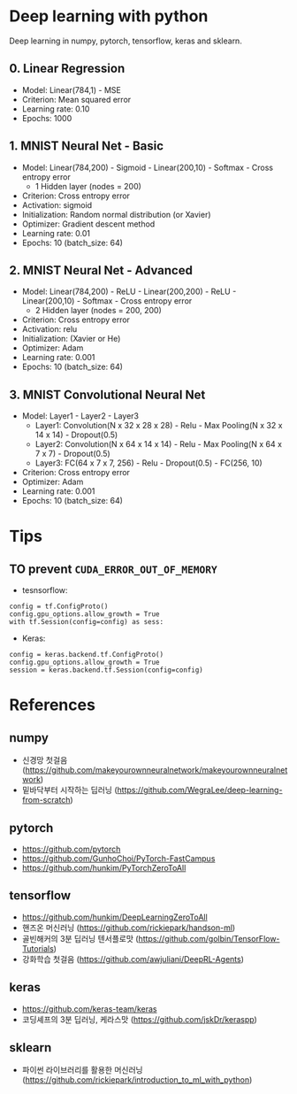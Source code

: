 # Deep learning with python
Deep learning in numpy, pytorch, tensorflow, keras and sklearn.

## 0. Linear Regression
- Model: Linear(784,1) - MSE
- Criterion: Mean squared error
- Learning rate: 0.10
- Epochs: 1000

## 1. MNIST Neural Net - Basic
- Model: Linear(784,200) - Sigmoid - Linear(200,10) - Softmax - Cross entropy error
  - 1 Hidden layer (nodes = 200)
- Criterion: Cross entropy error
- Activation: sigmoid
- Initialization: Random normal distribution (or Xavier)
- Optimizer: Gradient descent method
- Learning rate: 0.01
- Epochs: 10 (batch_size: 64)


## 2. MNIST Neural Net - Advanced
- Model: Linear(784,200) - ReLU - Linear(200,200) - ReLU - Linear(200,10) - Softmax - Cross entropy error
  - 2 Hidden layer (nodes = 200, 200)
- Criterion: Cross entropy error
- Activation: relu
- Initialization: (Xavier or He)
- Optimizer: Adam
- Learning rate: 0.001
- Epochs: 10 (batch_size: 64)


## 3. MNIST Convolutional Neural Net
- Model: Layer1 - Layer2 - Layer3
  - Layer1: Convolution(N x 32 x 28 x 28) - Relu - Max Pooling(N x 32 x 14 x 14) - Dropout(0.5)
  - Layer2: Convolution(N x 64 x 14 x 14) - Relu - Max Pooling(N x 64 x 7 x 7) - Dropout(0.5)
  - Layer3: FC(64 x 7 x 7, 256) - Relu - Dropout(0.5) - FC(256, 10)
- Criterion: Cross entropy error
- Optimizer: Adam
- Learning rate: 0.001
- Epochs: 10 (batch_size: 64)


# Tips

## TO prevent `CUDA_ERROR_OUT_OF_MEMORY`

- tesnsorflow:
```
config = tf.ConfigProto()
config.gpu_options.allow_growth = True
with tf.Session(config=config) as sess:
```

- Keras:
```
config = keras.backend.tf.ConfigProto()
config.gpu_options.allow_growth = True
session = keras.backend.tf.Session(config=config)
```

# References
## numpy
- 신경망 첫걸음 (https://github.com/makeyourownneuralnetwork/makeyourownneuralnetwork)
- 밑바닥부터 시작하는 딥러닝 (https://github.com/WegraLee/deep-learning-from-scratch)

## pytorch
- https://github.com/pytorch
- https://github.com/GunhoChoi/PyTorch-FastCampus
- https://github.com/hunkim/PyTorchZeroToAll

## tensorflow
- https://github.com/hunkim/DeepLearningZeroToAll
- 핸즈온 머신러닝 (https://github.com/rickiepark/handson-ml)
- 골빈해커의 3분 딥러닝 텐서플로맛 (https://github.com/golbin/TensorFlow-Tutorials)
- 강화학습 첫걸음 (https://github.com/awjuliani/DeepRL-Agents)

## keras
- https://github.com/keras-team/keras
- 코딩셰프의 3분 딥러닝, 케라스맛 (https://github.com/jskDr/keraspp)

## sklearn
- 파이썬 라이브러리를 활용한 머신러닝 (https://github.com/rickiepark/introduction_to_ml_with_python)
